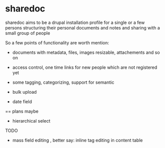 sharedoc
========

sharedoc aims to be a drupal installation profile for a single or a few persons structuring their personal documents and notes and sharing with a small group of people

So a few points of functionality are worth mention:

* documents with metadata, files, images resizable, attachements and so on
* access control, one time links for new people which are not registered yet
* some tagging, categorizing, support for semantic 



* bulk upload

* date field


== plans maybe 

* hierarchical select 



TODO

* mass field editing , better say: inline tag editing in content table

